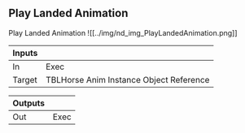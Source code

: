 ## Play Landed Animation
Play Landed Animation
![[../img/nd_img_PlayLandedAnimation.png]]

|Inputs||
|--|--|
| In | Exec |
| Target | TBLHorse Anim Instance Object Reference |

|Outputs||
|--|--|
| Out | Exec |
